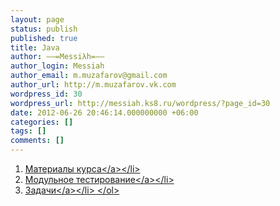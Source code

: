 ```yaml
---
layout: page
status: publish
published: true
title: Java
author: ––=Messiλh=––
author_login: Messiah
author_email: m.muzafarov@gmail.com
author_url: http://m.muzafarov.vk.com
wordpress_id: 30
wordpress_url: http://messiah.ks8.ru/wordpress/?page_id=30
date: 2012-06-26 20:46:14.000000000 +06:00
categories: []
tags: []
comments: []
---
```

<ol>
	<li><a title="Материалы курса" href="http:&#47;&#47;courses.busin.usu.ru&#47;oop&#47;java_oop_3" target="_blank">Материалы курса<&#47;a><&#47;li>
	<li><a title="Модульное тестирование" href="http:&#47;&#47;messiah.ks8.ru&#47;usu&#47;java&#47;junit&#47;">Модульное тестирование<&#47;a><&#47;li>
	<li><a title="Задачи" href="http:&#47;&#47;messiah.ks8.ru&#47;usu&#47;java&#47;tasks&#47;">Задачи<&#47;a><&#47;li>
<&#47;ol>
